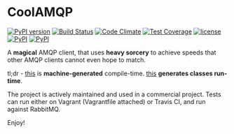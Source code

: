 CoolAMQP
========
[![PyPI version](https://badge.fury.io/py/CoolAMQP.svg)](https://badge.fury.io/py/CoolAMQP)
[![Build Status](https://travis-ci.org/smok-serwis/coolamqp.svg)](https://travis-ci.org/smok-serwis/coolamqp)
[![Code Climate](https://codeclimate.com/github/smok-serwis/coolamqp/badges/gpa.svg)](https://codeclimate.com/github/smok-serwis/coolamqp)
[![Test Coverage](https://codeclimate.com/github/smok-serwis/coolamqp/badges/coverage.svg)](https://codeclimate.com/github/smok-serwis/coolamqp/coverage)
[![license](https://img.shields.io/github/license/mashape/apistatus.svg)]()
[![PyPI](https://img.shields.io/pypi/pyversions/CoolAMQP.svg)]()
[![PyPI](https://img.shields.io/pypi/implementation/CoolAMQP.svg)]()

A **magical** AMQP client, that uses **heavy sorcery** to achieve speeds that other AMQP clients cannot even hope to match.

tl;dr - [this](coolamqp/framing/definitions.py) is **machine-generated** compile-time.
[this](coolamqp/framing/compilation/content_property.py) **generates classes run-time**.


The project is actively maintained and used in a commercial project. Tests can run
either on Vagrant (Vagrantfile attached) or Travis CI, and run against RabbitMQ.

Enjoy!
